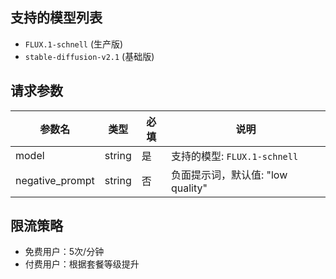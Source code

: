 ## 支持的模型列表

- `FLUX.1-schnell` (生产版)
- `stable-diffusion-v2.1` (基础版) 

## 请求参数
| 参数名 | 类型 | 必填 | 说明 |
|--------|------|------|-----|
| model  | string | 是 | 支持的模型: `FLUX.1-schnell` |
| negative_prompt | string | 否 | 负面提示词，默认值: "low quality" |

## 限流策略
- 免费用户：5次/分钟
- 付费用户：根据套餐等级提升 